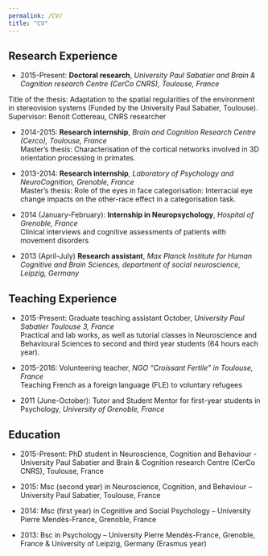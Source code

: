 ```yaml
---
permalink: /CV/
title: "CV"
---
```

<!--
# Education

* 2015-2018: **PhD in Cognitive psychology** & **PhD in Clinical experimental psychology**. *Univ. Grenoble Alpes* (France) & *Ghent University* (Belgium).

* 2013-2015: **MSc in Cognitive Sciences**, Grenoble Institute of Technology, Grenoble, France.

* 2010-2013: **BA in Psychology**, Pierre-Mendès France University, Grenoble, France.

# Teaching

* BA, Psychology (UGA), Cognitive psychology
* BA, Psychology (UGA), Data analysis
* BA, Psychology (UGA), Cognitive psychology: perception, action and categorization
* PhD, all disciplines (UGA), Introduction to Bayesian statistical modeling, with Thierry Phénix

#A more detailed version of this CV can be found [here](https://github.com/lnalborczyk/lnalborczyk.github.io/blob/master/images/CV_Ladislas.pdf).

-->



## Research Experience
* 2015-Present: **Doctoral research**, *University Paul Sabatier and Brain & Cognition research Centre (CerCo CNRS), Toulouse, France* 

Title of the thesis: Adaptation to the spatial regularities of the environment in stereovision systems (Funded by the University Paul Sabatier, Toulouse). Supervisor: Benoit Cottereau, CNRS researcher

<!-- Brief synopsis:
Stereovision refers to our ability to perceive the tridimensional (3D) structure of our environment from the bidimensional images that are projected on our retinas. In primates, it is considered to have contributed to the emergence of fine motor skills, such as reaching and grasping objects, by giving precise information about the position and form of the objects that are in our environment.
Surprisingly, despite the work dedicated to the development of those technologies, artificial models of stereovision are still far from reaching such performances, their main limit being that their preestablished approaches that are not able to adapt to the different environmental properties.
The main purpose of this project is, thus, to provide a better understanding of how the visual system in primates adapts to the 3D properties of our environment. We intend to study the relation between the 3D properties of our environment and cortical responses to those properties at a macroscopic level, by conducting functional neuroimaging studies.
Those data will then be used to model stereoscopic vision with the aim of developing artificial vision systems that will be able to learn to detect those 3D properties without supervision.
-->

* 2014-2015: **Research internship**, *Brain and Cognition Research Centre (Cerco), Toulouse, France*<br />
Master’s thesis: Characterisation of the cortical networks involved in 3D orientation processing in primates.

* 2013-2014: **Research internship**, *Laboratory of Psychology and NeuroCognition, Grenoble, France*<br />
Master’s thesis: Role of the eyes in face categorisation: Interracial eye change impacts on the other-race effect in a categorisation task.

* 2014 (January-February): **Internship in Neuropsychology**, *Hospital of Grenoble, France*<br />
Clinical interviews and cognitive assessments of patients with movement disorders

* 2013 (April-July) **Research assistant**, *Max Planck Institute for Human Cognitive and Brain Sciences, department of social neuroscience, Leipzig, Germany*


## Teaching Experience
* 2015-Present: Graduate teaching assistant October, *University Paul Sabatier Toulouse 3, France*<br />
Practical and lab works, as well as tutorial classes in Neuroscience and Behavioural Sciences to second and third year students (64 hours each year).

* 2015-2016: Volunteering teacher, *NGO “Croissant Fertile” in Toulouse, France*<br />
Teaching French as a foreign language (FLE) to voluntary refugees

* 2011 (June-October): Tutor and Student Mentor for first-year students in Psychology, *University of Grenoble, France*<br />
<!-- Student Mentor (several weeks): Guiding the new students to find their way on the campus, helping them to get integrated
Student Tutor (a few hours): Helping students to get ready for their exams -->

## Education
* 2015-Present: PhD student in Neuroscience, Cognition and Behaviour - University Paul Sabatier and Brain & Cognition research Centre (CerCo CNRS), Toulouse, France

* 2015: Msc (second year) in Neuroscience, Cognition, and Behaviour – University Paul Sabatier, Toulouse, France
<!-- Attended courses: Cognition, spatial cognition, sensory systems, neuroethology, collective behaviour, behavioural ecology, applied statistics -->

* 2014: Msc (first year) in Cognitive and Social Psychology – University Pierre Mendès-France, Grenoble, France
<!-- Attended courses: Visual cognition, memory, neurology and neuropsychology,psycholinguistics, movement planning and control, applied statistics -->

* 2013: Bsc in Psychology – University Pierre Mendès-France, Grenoble, France & University of Leipzig, Germany (Erasmus year)

<!-- ## Additional skills

* Computer skills: Matlab (intermediate), SPM12 (intermediate), R programming (intermediate), EventIDE and E-Prime (stimulus presentation software), SPSS, Avisoft, Microsoft Office (Word, Powerpoint, Excel), Linux (Ubuntu), Mac OS (until OS X)
* Project management: Organising lab events, such as the Lab day or the annual winter school
* Languages: French (native), English (Toefl iBT: 104/120), German (very good command in speaking, level B2), Spanish (good command in speaking, level B1) -->
